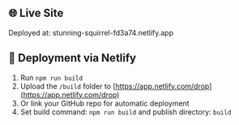 ## 🌐 Live Site

Deployed at: stunning-squirrel-fd3a74.netlify.app


## 🚀 Deployment via Netlify

1. Run `npm run build`
2. Upload the `/build` folder to [https://app.netlify.com/drop](https://app.netlify.com/drop)
3. Or link your GitHub repo for automatic deployment
4. Set build command: `npm run build` and publish directory: `build`


